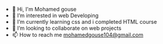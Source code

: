 - 👋 Hi, I'm Mohamed gouse 
- 👀 I’m interested in web Developing
- 🌱 I’m currently learning css and i completed HTML course
- 💞️ I’m looking to collaborate on web projects
- 📫 How to reach me mohamedgouse104@gmail.com

<!---
gouse1121/gouse1121 is a ✨ special ✨ repository because its `README.md` (this file) appears on your GitHub profile.
You can click the Preview link to take a look at your changes.
--->
